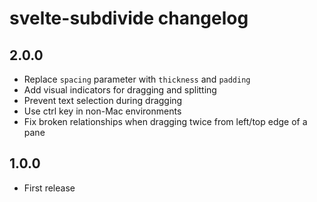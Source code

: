 # svelte-subdivide changelog

## 2.0.0

* Replace `spacing` parameter with `thickness` and `padding`
* Add visual indicators for dragging and splitting
* Prevent text selection during dragging
* Use ctrl key in non-Mac environments
* Fix broken relationships when dragging twice from left/top edge of a pane

## 1.0.0

* First release